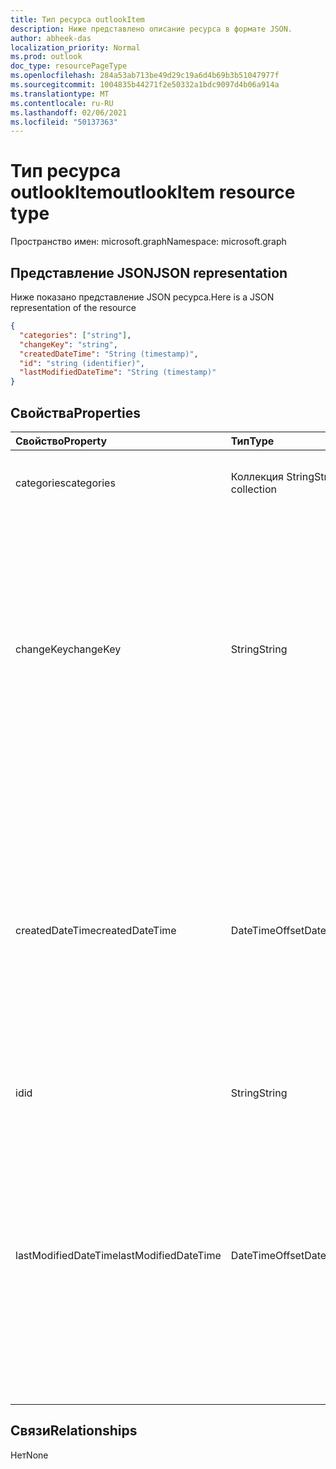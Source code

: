 ```yaml
---
title: Тип ресурса outlookItem
description: Ниже представлено описание ресурса в формате JSON.
author: abheek-das
localization_priority: Normal
ms.prod: outlook
doc_type: resourcePageType
ms.openlocfilehash: 284a53ab713be49d29c19a6d4b69b3b51047977f
ms.sourcegitcommit: 1004835b44271f2e50332a1bdc9097d4b06a914a
ms.translationtype: MT
ms.contentlocale: ru-RU
ms.lasthandoff: 02/06/2021
ms.locfileid: "50137363"
---
```

# <a name="outlookitem-resource-type"></a><span data-ttu-id="5e91d-103">Тип ресурса outlookItem</span><span class="sxs-lookup"><span data-stu-id="5e91d-103">outlookItem resource type</span></span>

<span data-ttu-id="5e91d-104">Пространство имен: microsoft.graph</span><span class="sxs-lookup"><span data-stu-id="5e91d-104">Namespace: microsoft.graph</span></span>



## <a name="json-representation"></a><span data-ttu-id="5e91d-105">Представление JSON</span><span class="sxs-lookup"><span data-stu-id="5e91d-105">JSON representation</span></span>

<span data-ttu-id="5e91d-106">Ниже показано представление JSON ресурса.</span><span class="sxs-lookup"><span data-stu-id="5e91d-106">Here is a JSON representation of the resource</span></span>

<!--{
  "blockType": "resource",
  "abstract": true,
  "optionalProperties": [],
  "baseType": "microsoft.graph.entity",
  "@odata.type": "microsoft.graph.outlookItem"
}-->

```json
{
  "categories": ["string"],
  "changeKey": "string",
  "createdDateTime": "String (timestamp)",
  "id": "string (identifier)",
  "lastModifiedDateTime": "String (timestamp)"
}

```
## <a name="properties"></a><span data-ttu-id="5e91d-107">Свойства</span><span class="sxs-lookup"><span data-stu-id="5e91d-107">Properties</span></span>
| <span data-ttu-id="5e91d-108">Свойство</span><span class="sxs-lookup"><span data-stu-id="5e91d-108">Property</span></span>     | <span data-ttu-id="5e91d-109">Тип</span><span class="sxs-lookup"><span data-stu-id="5e91d-109">Type</span></span>   |<span data-ttu-id="5e91d-110">Описание</span><span class="sxs-lookup"><span data-stu-id="5e91d-110">Description</span></span>|
|:---------------|:--------|:----------|
|<span data-ttu-id="5e91d-111">categories</span><span class="sxs-lookup"><span data-stu-id="5e91d-111">categories</span></span>|<span data-ttu-id="5e91d-112">Коллекция String</span><span class="sxs-lookup"><span data-stu-id="5e91d-112">String collection</span></span>|<span data-ttu-id="5e91d-113">Категории, связанные с элементом</span><span class="sxs-lookup"><span data-stu-id="5e91d-113">The categories associated with the item</span></span>|
|<span data-ttu-id="5e91d-114">changeKey</span><span class="sxs-lookup"><span data-stu-id="5e91d-114">changeKey</span></span>|<span data-ttu-id="5e91d-115">String</span><span class="sxs-lookup"><span data-stu-id="5e91d-115">String</span></span>|<span data-ttu-id="5e91d-116">Определяет версию элемента.</span><span class="sxs-lookup"><span data-stu-id="5e91d-116">Identifies the version of the item.</span></span> <span data-ttu-id="5e91d-117">При каждом изменении элемента также изменяется элемент changeKey.</span><span class="sxs-lookup"><span data-stu-id="5e91d-117">Every time the item is changed, changeKey changes as well.</span></span> <span data-ttu-id="5e91d-118">Благодаря этому Exchange может применять изменения к правильной версии объекта.</span><span class="sxs-lookup"><span data-stu-id="5e91d-118">This allows Exchange to apply changes to the correct version of the object.</span></span> <span data-ttu-id="5e91d-119">Только для чтения.</span><span class="sxs-lookup"><span data-stu-id="5e91d-119">Read-only.</span></span>|
|<span data-ttu-id="5e91d-120">createdDateTime</span><span class="sxs-lookup"><span data-stu-id="5e91d-120">createdDateTime</span></span>|<span data-ttu-id="5e91d-121">DateTimeOffset</span><span class="sxs-lookup"><span data-stu-id="5e91d-121">DateTimeOffset</span></span>|<span data-ttu-id="5e91d-p102">Тип Timestamp представляет сведения о времени и дате с использованием формата ISO 8601 (всегда используется формат UTC). Например, значение полуночи 1 января 2014 г. в формате UTC выглядит так: `'2014-01-01T00:00:00Z'`.</span><span class="sxs-lookup"><span data-stu-id="5e91d-p102">The Timestamp type represents date and time information using ISO 8601 format and is always in UTC time. For example, midnight UTC on Jan 1, 2014 would look like this: `'2014-01-01T00:00:00Z'`</span></span>|
|<span data-ttu-id="5e91d-124">id</span><span class="sxs-lookup"><span data-stu-id="5e91d-124">id</span></span>|<span data-ttu-id="5e91d-125">String</span><span class="sxs-lookup"><span data-stu-id="5e91d-125">String</span></span>| <span data-ttu-id="5e91d-126">Только для чтения.</span><span class="sxs-lookup"><span data-stu-id="5e91d-126">Read-only.</span></span>|
|<span data-ttu-id="5e91d-127">lastModifiedDateTime</span><span class="sxs-lookup"><span data-stu-id="5e91d-127">lastModifiedDateTime</span></span>|<span data-ttu-id="5e91d-128">DateTimeOffset</span><span class="sxs-lookup"><span data-stu-id="5e91d-128">DateTimeOffset</span></span>|<span data-ttu-id="5e91d-p103">Тип Timestamp представляет сведения о времени и дате с использованием формата ISO 8601 (всегда используется формат UTC). Например, значение полуночи 1 января 2014 г. в формате UTC выглядит так: `'2014-01-01T00:00:00Z'`.</span><span class="sxs-lookup"><span data-stu-id="5e91d-p103">The Timestamp type represents date and time information using ISO 8601 format and is always in UTC time. For example, midnight UTC on Jan 1, 2014 would look like this: `'2014-01-01T00:00:00Z'`</span></span>|

## <a name="relationships"></a><span data-ttu-id="5e91d-131">Связи</span><span class="sxs-lookup"><span data-stu-id="5e91d-131">Relationships</span></span>
<span data-ttu-id="5e91d-132">Нет</span><span class="sxs-lookup"><span data-stu-id="5e91d-132">None</span></span>

<!-- uuid: 8fcb5dbc-d5aa-4681-8e31-b001d5168d79
2015-10-25 14:57:30 UTC -->
<!-- {
  "type": "#page.annotation",
  "description": "outlookItem resource",
  "keywords": "",
  "section": "documentation",
  "tocPath": ""
}-->

